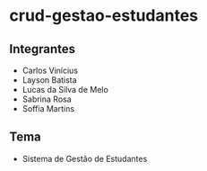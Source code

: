 # crud-gestao-estudantes

## Integrantes

- Carlos Vinícius
- Layson Batista
- Lucas da Silva de Melo
- Sabrina Rosa
- Soffia Martins

## Tema

- Sistema de Gestão de Estudantes
